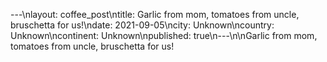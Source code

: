 ---\nlayout: coffee_post\ntitle: Garlic from mom, tomatoes from uncle, bruschetta for us!\ndate: 2021-09-05\ncity: Unknown\ncountry: Unknown\ncontinent: Unknown\npublished: true\n---\n\nGarlic from mom, tomatoes from uncle, bruschetta for us!